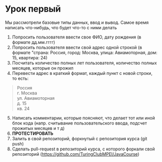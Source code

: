 # Урок первый

Мы рассмотрели базовые типы данных, ввод и вывод. Самое время написать что-нибудь, что будет что-то с ними делать

1. Попросить пользователя ввести свое ФИО, дату рождения (в формате дд.мм.гггг)
2. Попросить пользователя ввести свой адрес одной строкой (в формате "страна: Россия, город:  Москва, улица: Авиамоторная, дом: 15, квартира: 24)
3. Посчитать количество полных лет пользователя, количество полных месяцев, которые он прожил
4. Перевести адрес в краткий формат, каждый пункт с новой строки, то есть:
> Россия\
> г. Москва\
> ул. Авиамоторная\
> д. 15\
> кв. 24
5. Написать комментарии, которые поясняют, что делает тот или иной блок кода (напр. считывание пользовательского ввода, подсчет прожитых месяцев и т д)
6. **ПРОТЕСТИРОВАТЬ**
7. Залить в свой репозиторий, форкнутый с репозитория курса (git push)
8. Сделать pull-request в репозиторий курса, с которого форкали свой репозиторий (https://github.com/TuringClubMPEI/JavaCourse)